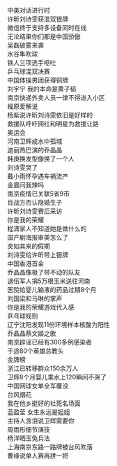 中美对话进行时  
许昕刘诗雯获混双银牌  
微信终于支持多设备同时在线  
无论结果你们都是中国骄傲  
吴磊破雾来袭  
水谷隼吹球  
铁人三项选手呕吐  
乒乓球混双决赛  
中国体操男团获得铜牌  
刘宇宁 我的本命是黄子韬  
南京快递外卖人员一律不得进入小区  
福原爱解说  
杨紫说许昕刘诗雯依旧是好样的  
救援队呼吁网红和明星为救援让路  
奥运会  
河南卫辉成水中孤城  
迪丽热巴演的乔晶晶  
韩庚换发型像换了一个人  
刘诗雯哭了  
戴小雨怀孕遇车祸流产  
金晨问我辣吗  
南京疫情已关联5省9市  
肖战方否认隐婚生子  
许昕刘诗雯赛后采访  
你是我的荣耀  
程潇家人不知道她是做什么的  
国产剧海报审美怎么了  
突如其来的假期  
刘诗雯给许昕带上银牌  
中国香港首金  
乔晶晶像极了带不动的队友  
退伍军人捐5万根玉米送往河南  
医院给婴儿输液的药品过期8个月  
刘国梁和马琳的掌声  
你是我的荣耀游戏代入感  
乒乓球规则  
辽宁沈阳发现11份环境样本核酸为阳性  
乔晶晶蔡文姬之歌  
南京辟谣已经有300多例感染者  
于途80个英雄总教头  
金牌榜  
浙江已转移群众150余万人  
卫辉8个月婴儿乘水上120瞬间不哭了  
中国网球女单全军覆没  
台风烟花  
我在他乡挺好的社死名场面  
蓝盈莹 女生永远是姐姐  
主持人含泪说卫辉需要你  
周雨彤细节演技  
杨洋晒玉兔兵法  
上海南京东路一路牌被台风吹落  
曹缘说单人赛再拼一把  
